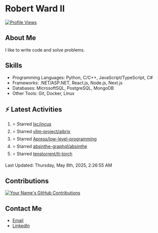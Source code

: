 
# Robert Ward II

[![Profile Views](https://komarev.com/ghpvc/?username=Robert-W-Ward)](https://github.com/Robert-W-Ward)

## About Me
I like to write code and solve problems.

## Skills
- Programming Languages: Python, C/C++, JavaScript/TypeScript, C#
- Frameworks: .NET/ASP.NET, React.js, Node.js, Next.js
- Databases: MicrosoftSQL, PostgreSQL, MongoDB
- Other Tools: Git, Docker, Linux

## :zap: Latest Activities
<!--RECENT_ACTIVITY:start-->
1. ⭐ Starred [lxc/incus](https://github.com/lxc/incus)
2. ⭐ Starred [vllm-project/aibrix](https://github.com/vllm-project/aibrix)
3. ⭐ Starred [Apress/low-level-programming](https://github.com/Apress/low-level-programming)
4. ⭐ Starred [absinthe-graphql/absinthe](https://github.com/absinthe-graphql/absinthe)
5. ⭐ Starred [tenstorrent/tt-torch](https://github.com/tenstorrent/tt-torch)
<!--RECENT_ACTIVITY:end-->

<!--RECENT_ACTIVITY:last_update-->
Last Updated: Thursday, May 8th, 2025, 2:26:55 AM
<!--RECENT_ACTIVITY:last_update_end-->

<!--END_SECTIN:activity-->
## Contributions
[![Your Name's GitHub Contributions](https://github-readme-streak-stats.herokuapp.com/?user=Robert-W-Ward&theme=radical)](https://github.com/your-username)

## Contact Me
- [Email](mailto:robertwesleyward2019@gmail.com)
- [LinkedIn](https://linkedin.com/in/https://www.linkedin.com/in/robert-ward-ii/)
